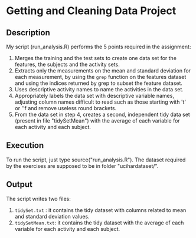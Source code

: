 # Getting and Cleaning Data Project

## Description

My script (run_analysis.R) performs the 5 points required in the assignment:

1. Merges the training and the test sets to create one data set for the features, the subjects and the activity sets.
2. Extracts only the measurements on the mean and standard deviation for each measurement, by using the `grep` function
on the features dataset and using the indices returned by grep to subset the feature dataset.
3. Uses descriptive activity names to name the activities in the data set.
4. Appropriately labels the data set with descriptive variable names, adjusting column names difficult to read such as
those starting with 't' or ''f and remove useless round brackets.
5. From the data set in step 4, creates a second, independent tidy data set (present in file "tidySetMean") with the 
average of each variable for each activity and each subject. 

## Execution

To run the script, just type source("run_analysis.R"). The dataset required by the exercises are supposed to be in folder "ucihardataset/". 

## Output 

The script writes two files:
1. `tidySet.txt` : it contains the tidy dataset with columns related to mean and standard deviation values.
2. `tidySetMean.txt`: it contains the tidy dataset with the average of each variable for each activity and each subject.

